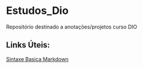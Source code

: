 # Estudos_Dio
Repositório destinado a anotações/projetos curso DIO

## Links Úteis:

[Sintaxe Basica Markdown](https://www.markdownguide.org/basic-syntax/)
